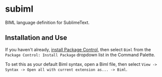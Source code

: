 # subiml
BIML language definition for SublimeText. 

## Installation and Use

If you haven't already, [install Package Control](https://sublime.wbond.net/installation), then select `Biml` from the `Package Control: Install Package` dropdown list in the Command Palette.

To set this as your default Biml syntax, open a Biml file, then select `View -> Syntax -> Open all with current extension as... -> Biml`.
